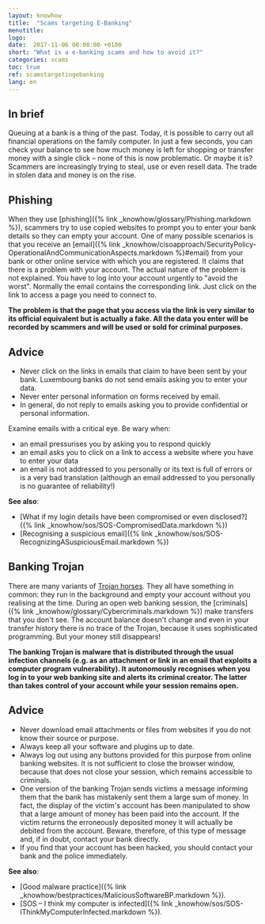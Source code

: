 ```yaml
---
layout: knowhow
title:  "Scams targeting E-Banking"
menutitle:  
logo:
date:  2017-11-06 00:00:00 +0100
short: "What is a e-banking scams and how to avoid it?"
categories: scams
toc: true
ref: scamstargetingebanking
lang: en
---
```

## In brief
Queuing at a bank is a thing of the past. Today, it is possible to carry out all financial operations on the family computer. In just a few seconds, you can check your balance to see how much money is left for shopping or transfer money with a single click – none of this is now problematic. Or maybe it is? Scammers are increasingly trying to steal, use or even resell data. The trade in stolen data and money is on the rise.

## Phishing

When they use [phishing]({% link _knowhow/glossary/Phishing.markdown %}), scammers try to use copied websites to prompt you to enter your bank details so they can empty your account.
One of many possible scenarios is that you receive an [email]({% link _knowhow/cisoapproach/SecurityPolicy-OperationalAndCommunicationAspects.markdown %}#email) from your bank or other online service with which you are registered. It claims that there is a problem with your account. The actual nature of the problem is not explained. You have to log into your account urgently to "avoid the worst". Normally the email contains the corresponding link. Just click on the link to access a page you need to connect to.

**The problem is that the page that you access via the link is very similar to its official equivalent but is actually a fake. All the data you enter will be recorded by scammers and will be used or sold for criminal purposes.**

## Advice
* Never click on the links in emails that claim to have been sent by your bank. Luxembourg banks do not send emails asking you to enter your data.
* Never enter personal information on forms received by email.
* In general, do not reply to emails asking you to provide confidential or personal information.

Examine emails with a critical eye. Be wary when:

* an email pressurises you by asking you to respond quickly
* an email asks you to click on a link to access a website where you have to enter your data
* an email is not addressed to you personally or its text is full of errors or is a very bad translation (although an email addressed to you personally is no guarantee of reliability!)

**See also**:

* [What if my login details have been compromised or even disclosed?]({% link _knowhow/sos/SOS-CompromisedData.markdown %})
* [Recognising a suspicious email]({% link _knowhow/sos/SOS-RecognizingASuspiciousEmail.markdown %})

## Banking Trojan
There are many variants of [Trojan horses](-). They all have something in common: they run in the background and empty your account without you realising at the time. During an open web banking session, the [criminals]({% link _knowhow/glossary/Cybercriminals.markdown %}) make transfers that you don't see. The account balance doesn't change and even in your transfer history there is no trace of the Trojan, because it uses sophisticated programming. But your money still disappears!

**The banking Trojan is malware that is distributed through the usual infection channels (e.g. as an attachment or link in an email that exploits a computer program vulnerability). It autonomously recognises when you log in to your web banking site and alerts its criminal creator. The latter than takes control of your account while your session remains open.**

## Advice
* Never download email attachments or files from websites if you do not know their source or purpose.
* Always keep all your software and plugins up to date.
* Always log out using any buttons provided for this purpose from online banking websites. It is not sufficient to close the browser window, because that does not close your session, which remains accessible to criminals.
* One version of the banking Trojan sends victims a message informing them that the bank has mistakenly sent them a large sum of money. In fact, the display of the victim's account has been manipulated to show that a large amount of money has been paid into the account. If the victim returns the erroneously deposited money it will actually be debited from the account. Beware, therefore, of this type of message and, if in doubt, contact your bank directly.
* If you find that your account has been hacked, you should contact your bank and the police immediately.

**See also**:

* [Good malware practice]({% link _knowhow/bestpractices/MaliciousSoftwareBP.markdown %}).
* [SOS – I think my computer is infected]({% link _knowhow/sos/SOS-IThinkMyComputerInfected.markdown %}).
